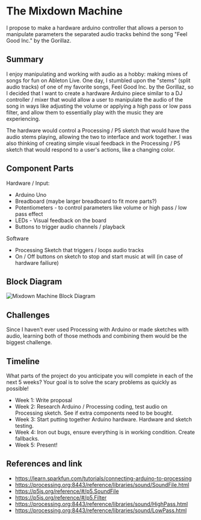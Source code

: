# The Mixdown Machine

I propose to make a hardware arduino controller that allows a person to manipulate parameters  the separated audio tracks behind the song "Feel Good Inc." by the Gorillaz.

## Summary

I enjoy manipulating and working with audio as a hobby: making mixes of songs for fun on Ableton Live. 
One day, I stumbled upon the "stems" (split audio tracks) of one of my favorite songs, Feel Good Inc. by the Gorillaz,
so I decided that I want to create a hardware Arduino piece similar to a DJ controller / mixer that would allow a user 
to manipulate the audio of the song in ways like adjusting the volume or applying a high pass or low pass filter, 
and allow them to essentially play with the music they are experiencing.

The hardware would control a Processing / P5 sketch that would have the audio stems playing, allowing the two to interface and work together.
I was also thinking of creating simple visual feedback in the Processing / P5 sketch that would respond to a user's actions,
like a changing color.


## Component Parts

Hardware / Input:

- Arduino Uno
- Breadboard (maybe larger breadboard to fit more parts?)
- Potentiometers - to control parameters like volume or high pass / low pass effect
- LEDs - Visual feedback on the board
- Buttons to trigger audio channels / playback

Software

- Processing Sketch that triggers / loops audio tracks
- On / Off buttons on sketch to stop and start music at will (in case of hardware failiure)

## Block Diagram

![Mixdown Machine Block Diagram](https://raw.githubusercontent.com/agnimurthy/Programming-and-Electronics-Spring-2017-Homework/master/Final%20Project%20-%20Mixdown%20Machine/Input%20Processing%20Output%20-%20Programming%20%26%20Electronics.jpg)

## Challenges

Since I haven't ever used Processing with Arduino or made sketches with audio, learning both of those methods and combining them would be the biggest challenge.

## Timeline

What parts of the project do you anticipate you will complete in each of the next 5 weeks? Your goal is to solve the scary problems as quickly as possible! 

- Week 1: Write proposal
- Week 2: Research Arduino / Processing coding, test audio on Processing sketch. See if extra components need to be bought. 
- Week 3: Start putting together Arduino hardware. Hardware and sketch testing. 
- Week 4: Iron out bugs, ensure everything is in working condition. Create fallbacks.
- Week 5: Present!

## References and link

- https://learn.sparkfun.com/tutorials/connecting-arduino-to-processing
- https://processing.org:8443/reference/libraries/sound/SoundFile.html
- https://p5js.org/reference/#/p5.SoundFile
- https://p5js.org/reference/#/p5.Filter
- https://processing.org:8443/reference/libraries/sound/HighPass.html
- https://processing.org:8443/reference/libraries/sound/LowPass.html
